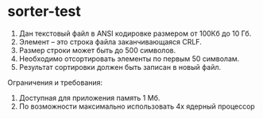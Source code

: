 # sorter-test
1. Дан текстовый файл в ANSI кодировке размером от 100Кб до 10 Гб.
2. Элемент – это строка файла заканчивающаяся CRLF.
3. Размер строки может быть до 500 символов.
4. Необходимо отсортировать элементы по первым 50 символам.
5. Результат сортировки должен быть записан в новый файл.

Ограничения и требования:

1. Доступная для приложения память 1 Мб.
2. По возможности максимально использовать 4х ядерный процессор
